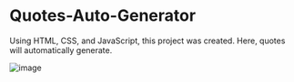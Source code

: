 # Quotes-Auto-Generator
Using HTML, CSS, and JavaScript, this project was created. Here, quotes will automatically generate.



![image](https://user-images.githubusercontent.com/116268868/230710056-d47b1a35-d83c-46d1-ab84-3f537605ce84.png)
